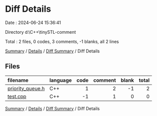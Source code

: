 # Diff Details

Date : 2024-06-24 15:36:41

Directory d:\\C++\\tinySTL-comment

Total : 2 files,  0 codes, 3 comments, -1 blanks, all 2 lines

[Summary](results.md) / [Details](details.md) / [Diff Summary](diff.md) / Diff Details

## Files
| filename | language | code | comment | blank | total |
| :--- | :--- | ---: | ---: | ---: | ---: |
| [priority_queue.h](/priority_queue.h) | C++ | 1 | 2 | -1 | 2 |
| [test.cpp](/test.cpp) | C++ | -1 | 1 | 0 | 0 |

[Summary](results.md) / [Details](details.md) / [Diff Summary](diff.md) / Diff Details
